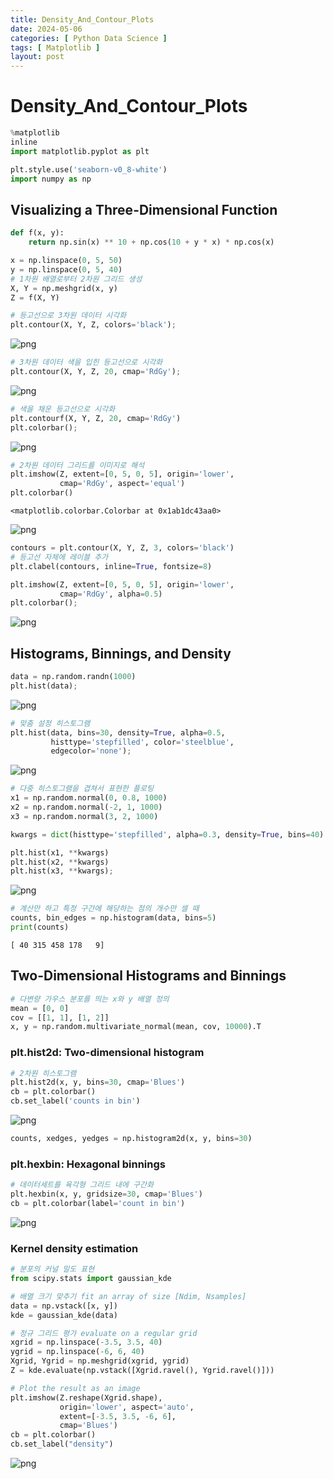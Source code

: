 ```yaml
---
title: Density_And_Contour_Plots
date: 2024-05-06
categories: [ Python Data Science ]
tags: [ Matplotlib ]
layout: post
---
```


# Density_And_Contour_Plots

```python
%matplotlib
inline
import matplotlib.pyplot as plt

plt.style.use('seaborn-v0_8-white')
import numpy as np
```

## Visualizing a Three-Dimensional Function

```python
def f(x, y):
    return np.sin(x) ** 10 + np.cos(10 + y * x) * np.cos(x)
```

```python
x = np.linspace(0, 5, 50)
y = np.linspace(0, 5, 40)
# 1차원 배열로부터 2차원 그리드 생성
X, Y = np.meshgrid(x, y)
Z = f(X, Y)
```

```python
# 등고선으로 3차원 데이터 시각화
plt.contour(X, Y, Z, colors='black');
```

![png](assets/img/Density_And_Contour_Plots_files/Density_And_Contour_Plots_5_0.png)

```python
# 3차원 데이터 색을 입힌 등고선으로 시각화
plt.contour(X, Y, Z, 20, cmap='RdGy');
```

![png](assets/img/Density_And_Contour_Plots_files/Density_And_Contour_Plots_6_0.png)

```python
# 색을 채운 등고선으로 시각화
plt.contourf(X, Y, Z, 20, cmap='RdGy')
plt.colorbar();
```

![png](assets/img/Density_And_Contour_Plots_files/Density_And_Contour_Plots_7_0.png)

```python
# 2차원 데이터 그리드를 이미지로 해석
plt.imshow(Z, extent=[0, 5, 0, 5], origin='lower',
           cmap='RdGy', aspect='equal')
plt.colorbar()
```

    <matplotlib.colorbar.Colorbar at 0x1ab1dc43aa0>

![png](assets/img/Density_And_Contour_Plots_files/Density_And_Contour_Plots_8_1.png)

```python
contours = plt.contour(X, Y, Z, 3, colors='black')
# 등고선 자체에 레이블 추가
plt.clabel(contours, inline=True, fontsize=8)

plt.imshow(Z, extent=[0, 5, 0, 5], origin='lower',
           cmap='RdGy', alpha=0.5)
plt.colorbar();
```

![png](assets/img/Density_And_Contour_Plots_files/Density_And_Contour_Plots_9_0.png)

## Histograms, Binnings, and Density

```python
data = np.random.randn(1000)
plt.hist(data);
```

![png](assets/img/Density_And_Contour_Plots_files/Density_And_Contour_Plots_11_0.png)

```python
# 맞춤 설정 히스토그램
plt.hist(data, bins=30, density=True, alpha=0.5,
         histtype='stepfilled', color='steelblue',
         edgecolor='none');
```

![png](assets/img/Density_And_Contour_Plots_files/Density_And_Contour_Plots_12_0.png)

```python
# 다중 히스토그램을 겹쳐서 표현한 플로팅
x1 = np.random.normal(0, 0.8, 1000)
x2 = np.random.normal(-2, 1, 1000)
x3 = np.random.normal(3, 2, 1000)

kwargs = dict(histtype='stepfilled', alpha=0.3, density=True, bins=40)

plt.hist(x1, **kwargs)
plt.hist(x2, **kwargs)
plt.hist(x3, **kwargs);
```

![png](assets/img/Density_And_Contour_Plots_files/Density_And_Contour_Plots_13_0.png)

```python
# 계산만 하고 특정 구간에 해당하는 점의 개수만 셀 때
counts, bin_edges = np.histogram(data, bins=5)
print(counts)
```

    [ 40 315 458 178   9]

## Two-Dimensional Histograms and Binnings

```python
# 다변량 가우스 분포를 띄는 x와 y 배열 정의
mean = [0, 0]
cov = [[1, 1], [1, 2]]
x, y = np.random.multivariate_normal(mean, cov, 10000).T
```

### plt.hist2d: Two-dimensional histogram

```python
# 2차원 히스토그램
plt.hist2d(x, y, bins=30, cmap='Blues')
cb = plt.colorbar()
cb.set_label('counts in bin')
```

![png](assets/img/Density_And_Contour_Plots_files/Density_And_Contour_Plots_18_0.png)

```python
counts, xedges, yedges = np.histogram2d(x, y, bins=30)
```

### plt.hexbin: Hexagonal binnings

```python
# 데이터세트를 육각형 그리드 내에 구간화
plt.hexbin(x, y, gridsize=30, cmap='Blues')
cb = plt.colorbar(label='count in bin')
```

![png](assets/img/Density_And_Contour_Plots_files/Density_And_Contour_Plots_21_0.png)

### Kernel density estimation

```python
# 분포의 커널 밀도 표현
from scipy.stats import gaussian_kde

# 배열 크기 맞추기 fit an array of size [Ndim, Nsamples]
data = np.vstack([x, y])
kde = gaussian_kde(data)

# 정규 그리드 평가 evaluate on a regular grid
xgrid = np.linspace(-3.5, 3.5, 40)
ygrid = np.linspace(-6, 6, 40)
Xgrid, Ygrid = np.meshgrid(xgrid, ygrid)
Z = kde.evaluate(np.vstack([Xgrid.ravel(), Ygrid.ravel()]))

# Plot the result as an image
plt.imshow(Z.reshape(Xgrid.shape),
           origin='lower', aspect='auto',
           extent=[-3.5, 3.5, -6, 6],
           cmap='Blues')
cb = plt.colorbar()
cb.set_label("density")
```

![png](assets/img/Density_And_Contour_Plots_files/Density_And_Contour_Plots_23_0.png)
    

